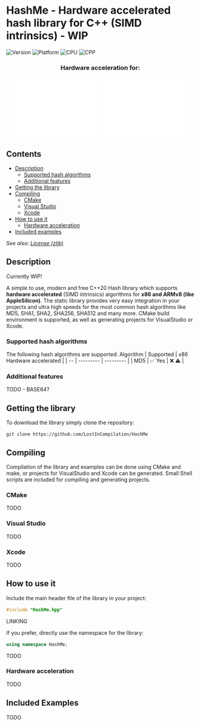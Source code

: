 # HashMe - Hardware accelerated hash library for C++ (SIMD intrinsics) - WIP

![Version](https://img.shields.io/badge/Version-V0.1-brightgreen?style=flat&&logo=framework) ![Platform](https://img.shields.io/badge/Platform-Windows%20%7C%20Linux%20%7C%20macOS%20-blue?style=flat&&logo=buffer) ![CPU](https://img.shields.io/badge/CPU-x86%20%7C%20ARMv8-red?style=flat&&logo=qmk) ![CPP](https://img.shields.io/badge/Language-C++20-orange?style=flat&&logo=C%2b%2b)

<h3 align="center">Hardware acceleration for:</h3>
<p align="center" width="100%">
<img src="/logo/intel_logo.svg" alt="Intel logo"/>
<img src="/logo/arm_logo.svg" alt="ARM logo"/>
</p>

## Contents
- [Description](#description)
    - [Supported hash algorithms](#supported-hash-algorithms)
    - [Additional features](#additional-features)
- [Getting the library](#getting-the-library)
- [Compiling](#compiling)
    - [CMake](#cmake)
    - [Visual Studio](#visual-studio)
    - [Xcode](#xcode)
- [How to use it](#how-to-use-it)
    - [Hardware acceleration](#hardware-acceleration)
- [Included examples](#included-examples)

*See also: [License (zlib)](LICENSE.md)*

## Description
Currently WIP!

A simple to use, modern and free C++20 Hash library which supports **hardware accelerated** (SIMD intrinsics) algorithms for **x86 and ARMv8 (like AppleSilicon)**. The static library provides very easy integration in your projects and ultra high speeds for the most common hash algorithms like MD5, SHA1, SHA2, SHA256, SHA512 and many more.
CMake build environment is supported, as well as generating projects for VisualStudio or Xcode.

### Supported hash algorithms
The following hash algorithms are supported:
Algorithm | Supported | x86 Hardware accelerated |
| -- | --------- | --------- |
| MD5 | ✅ Yes | ❌ ⚠️ |

### Additional features
TODO - BASE64?

## Getting the library
To download the library simply clone the repository:
~~~
git clone https://github.com/LostInCompilation/HashMe
~~~

## Compiling
Compilation of the library and examples can be done using CMake and make, or projects for VisualStudio and Xcode can be generated. Small Shell scripts are included for compiling and generating projects.

### CMake
TODO

### Visual Studio
TODO

### Xcode
TODO

## How to use it
Include the main header file of the library in your project:
```cpp
#include "HashMe.hpp"
```

LINKING

If you prefer, directly use the namespace for the library:
```cpp
using namespace HashMe;
```

TODO

### Hardware acceleration
TODO

## Included Examples
TODO

